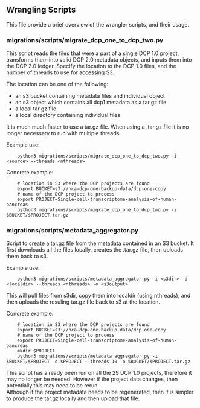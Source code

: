 ## Wrangling Scripts

This file provide a brief overview of the wrangler scripts, and their usage.

### migrations/scripts/migrate_dcp_one_to_dcp_two.py

This script reads the files that were a part of a single DCP 1.0 project, 
transforms them into valid DCP 2.0 metadata objects, and inputs them into 
the DCP 2.0 ledger.  Specify the location to the DCP 1.0 files, and the number
of threads to use for accessing S3.

The location can be one of the following:
 * an s3 bucket containing metadata files and individual object
 * an s3 object which contains all dcp1 metadata as a tar.gz file 
 * a local tar.gz file
 * a local directory containing individual files
 
It is much much faster to use a tar.gz file.
When using a .tar.gz file it is no longer necessary to run with multiple threads.

Example use:
```
    python3 migrations/scripts/migrate_dcp_one_to_dcp_two.py -i <source> --threads <nthreads>
```

Concrete example:
```
    # location in S3 where the DCP projects are found
    export BUCKET=s3://hca-dcp-one-backup-data/dcp-one-copy
    # name of the DCP project to process
    export PROJECT=Single-cell-transcriptome-analysis-of-human-pancreas
    python3 migrations/scripts/migrate_dcp_one_to_dcp_two.py -i $BUCKET/$PROJECT.tar.gz 
```

### migrations/scripts/metadata_aggregator.py

Script to create a tar.gz file from the metadata contained in an S3 bucket.
It first downloads all the files locally, creates the .tar.gz file, then uploads them back to s3.

Example use:
```
    python3 migrations/scripts/metadata_aggregator.py -i <s3dir> -d <localdir> --threads <nthreads> -o <s3output>
```

This will pull files from s3dir, copy them into localdir (using nthreads), and then uploads the resuling tar.gz file back
to s3 at the <s3output> location.

Concrete example:
```
    # location in S3 where the DCP projects are found
    export BUCKET=s3://hca-dcp-one-backup-data/dcp-one-copy
    # name of the DCP project to process
    export PROJECT=Single-cell-transcriptome-analysis-of-human-pancreas
    mkdir $PROJECT
    python3 migrations/scripts/metadata_aggregator.py -i $BUCKET/$PROJECT -d $PROJECT --threads 10 -o $BUCKET/$PROJECT.tar.gz 
``` 

This script has already been run on all the 29 DCP 1.0 projects, therefore it may no longer be needed.
However if the project data changes, then potentially this may need to be rerun.  
Although if the project metadata needs to be regenerated, then it is simpler to produce the tar.gz 
locally and then upload that file.
